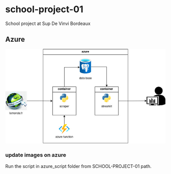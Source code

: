 # school-project-01
School project at Sup De Vinvi Bordeaux

## Azure
![alt text](azure.jpg)
### update images on azure
Run the script in azure_script folder from SCHOOL-PROJECT-01 path.